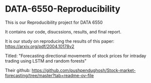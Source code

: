 # DATA-6550-Reproducibility
This is our Reproducibility project for DATA 6550

It contains our code, disucssions, results, and final report.

It is our study on reproducing the results of this paper: https://arxiv.org/pdf/2004.10178v2

Titled: "Forecasting directional movements of stock prices for intraday trading using LSTM and random forests"

Their github: https://github.com/pushpendughosh/Stock-market-forecasting/tree/master?tab=readme-ov-file
